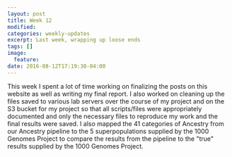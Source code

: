 ```yaml
---
layout: post
title: Week 12
modified:
categories: weekly-updates
excerpt: Last week, wrapping up loose ends
tags: []
image:
  feature:
date: 2016-08-12T17:19:30-04:00
---
```

This week I spent a lot of time working on finalizing the posts on this website as well as writing my final report.  I also worked on cleaning up the files saved to various lab servers over the course of my project and on the S3 bucket for my project so that all scripts/files were appropriately documented and only the necessary files to reproduce my work and the final results were saved. I also mapped the 41 categories of Ancestry from our Ancestry pipeline to the 5 superpopulations supplied by the 1000 Genomes Project to compare the results from the pipeline to the "true" results supplied by the 1000 Genomes Project.